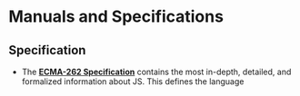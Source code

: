 # Manuals and Specifications

## Specification

- The <a href="https://www.ecma-international.org/publications/standards/Ecma-262.htm">**ECMA-262 Specification**</a> contains the most in-depth, detailed, and formalized information about JS. This defines the language
